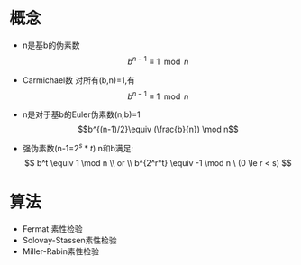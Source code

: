 # 概念
- n是基b的伪素数
$$b^{n-1} \equiv 1 \mod n$$

- Carmichael数
对所有(b,n)=1,有
$$b^{n-1}\equiv 1 \mod n$$

- n是对于基b的Euler伪素数(n,b)=1
$$b^{(n-1)/2}\equiv (\frac{b}{n}) \mod n$$

- 强伪素数(n-1=$2^s*t$)
n和b满足:
$$
b^t \equiv 1 \mod n \\
or \\
b^{2^r*t} \equiv -1 \mod n \ (0 \le r < s)
$$

# 算法

- Fermat 素性检验
- Solovay-Stassen素性检验
- Miller-Rabin素性检验